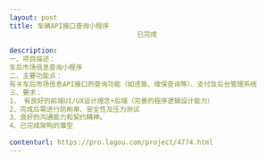 ```yaml
---                
layout: post       
title: 车辆API接口查询小程序
                                已完成
           
description: 
一、项目描述：
车后市场信息查询小程序
二、主要功能点：
有关车后市场信息API接口的查询功能（如违章、维保查询等）、支付及后台管理系统
三、要求：
1、 有良好的前端UI/UX设计理念+后端（完善的程序逻辑设计能力）
2、完成后需进行防刷单、安全性及压力测试
3、良好的沟通能力和契约精神。
4、已完成架构的雏型
     
contenturl: https://pro.lagou.com/project/4774.html      
---                 
```

